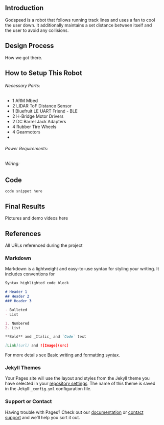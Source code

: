 ## Introduction

Godspeed is a robot that follows running track lines and uses a fan to cool the user down. It additionally maintains a set distance between itself and the user to avoid any collisions.

## Design Process

How we got there.

## How to Setup This Robot

###### Necessary Parts:

- 1 ARM Mbed
- 2 LIDAR ToF Distance Sensor
- 1 Bluefruit LE UART Friend - BLE
- 2 H-Bridge Motor Drivers
- 2 DC Barrel Jack Adapters
- 4 Rubber Tire Wheels
- 4 Gearmotors
- 

###### Power Requirements:

###### Wiring:


## Code

```
code snippet here
```

## Final Results

Pictures and demo videos here

## References

All URLs referenced during the project

### Markdown

Markdown is a lightweight and easy-to-use syntax for styling your writing. It includes conventions for

```markdown
Syntax highlighted code block

# Header 1
## Header 2
### Header 3

- Bulleted
- List

1. Numbered
2. List

**Bold** and _Italic_ and `Code` text

[Link](url) and ![Image](src)
```

For more details see [Basic writing and formatting syntax](https://docs.github.com/en/github/writing-on-github/getting-started-with-writing-and-formatting-on-github/basic-writing-and-formatting-syntax).

### Jekyll Themes

Your Pages site will use the layout and styles from the Jekyll theme you have selected in your [repository settings](https://github.com/NaomiNicholson/NaomiNicholson.github.io/settings/pages). The name of this theme is saved in the Jekyll `_config.yml` configuration file.

### Support or Contact

Having trouble with Pages? Check out our [documentation](https://docs.github.com/categories/github-pages-basics/) or [contact support](https://support.github.com/contact) and we’ll help you sort it out.
